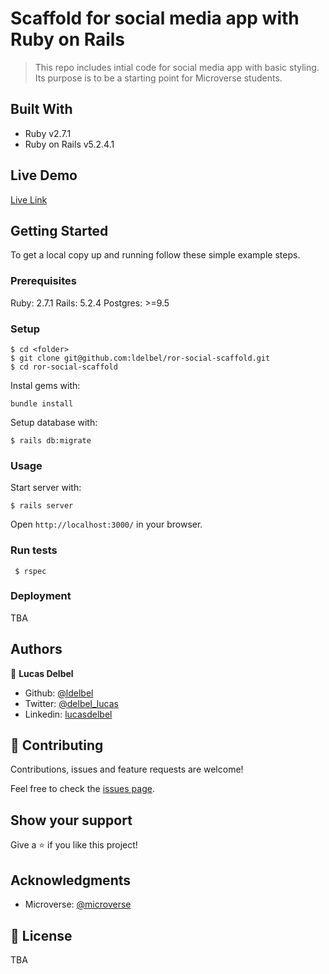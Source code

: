 # Scaffold for social media app with Ruby on Rails

> This repo includes intial code for social media app with basic styling. Its purpose is to be a starting point for Microverse students.

## Built With

- Ruby v2.7.1
- Ruby on Rails v5.2.4.1

## Live Demo

[Live Link](https://vast-lake-43472.herokuapp.com/users/sign_in)


## Getting Started

To get a local copy up and running follow these simple example steps.

### Prerequisites

Ruby: 2.7.1
Rails: 5.2.4
Postgres: >=9.5

### Setup

```
$ cd <folder>
$ git clone git@github.com:ldelbel/ror-social-scaffold.git
$ cd ror-social-scaffold
```

Instal gems with:

```
bundle install
```

Setup database with:

```
$ rails db:migrate
```

### Usage

Start server with:

```
$ rails server
```

Open `http://localhost:3000/` in your browser.

### Run tests

```
 $ rspec
```

### Deployment

TBA

## Authors

👤 **Lucas Delbel**

- Github: [@ldelbel](https://github.com/ldelbel)
- Twitter: [@delbel_lucas](https://twitter.com/delbel_lucas)
- Linkedin: [lucasdelbel](https://www.linkedin.com/in/lucasdelbel/)


## 🤝 Contributing

Contributions, issues and feature requests are welcome!

Feel free to check the [issues page](issues/).

## Show your support

Give a ⭐️ if you like this project!

## Acknowledgments

- Microverse: [@microverse](https://www.microverse.org/)

## 📝 License

TBA

